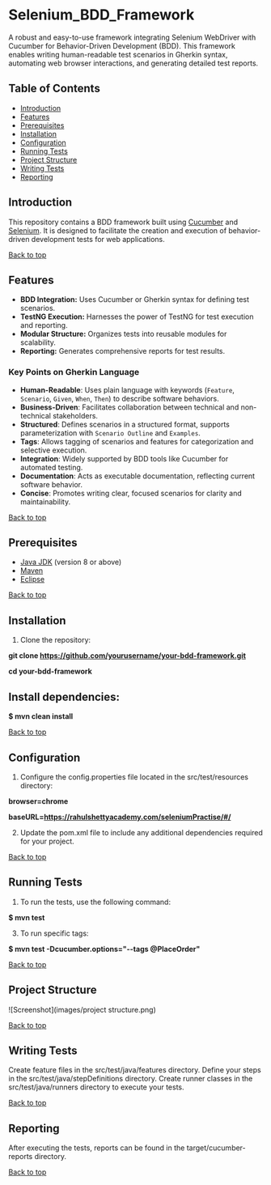 # Selenium_BDD_Framework
A robust and easy-to-use framework integrating Selenium WebDriver with Cucumber for Behavior-Driven Development (BDD). This framework enables writing human-readable test scenarios in Gherkin syntax, automating web browser interactions, and generating detailed test reports.

## Table of Contents
- [Introduction](#introduction)
- [Features](#features)
- [Prerequisites](#prerequisites)
- [Installation](#installation)
- [Configuration](#configuration)
- [Running Tests](#running-tests)
- [Project Structure](#project-structure)
- [Writing Tests](#writing-tests)
- [Reporting](#reporting)

## Introduction
This repository contains a BDD framework built using [Cucumber](https://cucumber.io/) and [Selenium](https://www.selenium.dev/). It is designed to facilitate the creation and execution of behavior-driven development tests for web applications.

[Back to top](#table-of-contents)

## Features
- **BDD Integration:** Uses Cucumber or Gherkin syntax for defining test scenarios.
- **TestNG Execution:** Harnesses the power of TestNG for test execution and reporting.
- **Modular Structure:** Organizes tests into reusable modules for scalability.
- **Reporting:** Generates comprehensive reports for test results.

### Key Points on Gherkin Language

- **Human-Readable**: Uses plain language with keywords (`Feature`, `Scenario`, `Given`, `When`, `Then`) to describe software behaviors.
- **Business-Driven**: Facilitates collaboration between technical and non-technical stakeholders.
- **Structured**: Defines scenarios in a structured format, supports parameterization with `Scenario Outline` and `Examples`.
- **Tags**: Allows tagging of scenarios and features for categorization and selective execution.
- **Integration**: Widely supported by BDD tools like Cucumber for automated testing.
- **Documentation**: Acts as executable documentation, reflecting current software behavior.
- **Concise**: Promotes writing clear, focused scenarios for clarity and maintainability.
  
[Back to top](#table-of-contents)

## Prerequisites
- [Java JDK](https://www.oracle.com/java/technologies/javase-downloads.html) (version 8 or above)
- [Maven](https://maven.apache.org/)
- [Eclipse](https://www.eclipse.org/ide/)

[Back to top](#table-of-contents)

## Installation
1. Clone the repository:
   
 **git clone https://github.com/yourusername/your-bdd-framework.git**
 
 **cd your-bdd-framework**

## Install dependencies:

 **$ mvn clean install**
  
[Back to top](#table-of-contents)

## Configuration
1. Configure the config.properties file located in the src/test/resources directory:

  **browser=chrome**
  
  **baseURL=https://rahulshettyacademy.com/seleniumPractise/#/**

2. Update the pom.xml file to include any additional dependencies required for your project.

[Back to top](#table-of-contents)

## Running Tests
1. To run the tests, use the following command:
   
 **$ mvn test**
   
3. To run specific tags:
 
 **$ mvn test -Dcucumber.options="--tags @PlaceOrder"**
   
[Back to top](#table-of-contents)

## Project Structure
![Screenshot](images/project structure.png)

[Back to top](#table-of-contents)

## Writing Tests
Create feature files in the src/test/java/features directory.
Define your steps in the src/test/java/stepDefinitions directory.
Create runner classes in the src/test/java/runners directory to execute your tests.

[Back to top](#table-of-contents)

## Reporting
After executing the tests, reports can be found in the target/cucumber-reports directory.

[Back to top](#table-of-contents)

